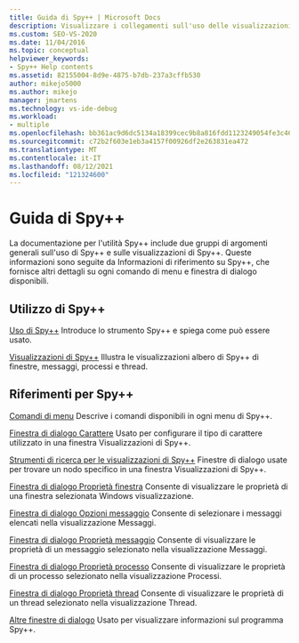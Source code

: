 ```yaml
---
title: Guida di Spy++ | Microsoft Docs
description: Visualizzare i collegamenti sull'uso delle visualizzazioni Spy++ e Spy++. Vedere i collegamenti di riferimento che forniscono informazioni dettagliate su ogni comando di menu e finestra di dialogo di Spy++ disponibili.
ms.custom: SEO-VS-2020
ms.date: 11/04/2016
ms.topic: conceptual
helpviewer_keywords:
- Spy++ Help contents
ms.assetid: 82155004-8d9e-4875-b7db-237a3cffb530
author: mikejo5000
ms.author: mikejo
manager: jmartens
ms.technology: vs-ide-debug
ms.workload:
- multiple
ms.openlocfilehash: bb361ac9d6dc5134a18399cec9b8a816fdd1123249054fe3c4625ecf580e9360
ms.sourcegitcommit: c72b2f603e1eb3a4157f00926df2e263831ea472
ms.translationtype: MT
ms.contentlocale: it-IT
ms.lasthandoff: 08/12/2021
ms.locfileid: "121324600"
---
```

# <a name="spy-help"></a>Guida di Spy++
La documentazione per l'utilità Spy++ include due gruppi di argomenti generali sull'uso di Spy++ e sulle visualizzazioni di Spy++. Queste informazioni sono seguite da Informazioni di riferimento su Spy++, che fornisce altri dettagli su ogni comando di menu e finestra di dialogo disponibili.

## <a name="using-spy"></a>Utilizzo di Spy++
 [Uso di Spy++](../debugger/using-spy-increment.md) Introduce lo strumento Spy++ e spiega come può essere usato.

 [Visualizzazioni di Spy++](../debugger/spy-increment-views.md) Illustra le visualizzazioni albero di Spy++ di finestre, messaggi, processi e thread.

## <a name="spy-reference"></a>Riferimenti per Spy++
 [Comandi di menu](../debugger/menu-commands.md) Descrive i comandi disponibili in ogni menu di Spy++.

 [Finestra di dialogo Carattere](../debugger/font-dialog-box-microsoft-spy-increment-help.md) Usato per configurare il tipo di carattere utilizzato in una finestra Visualizzazioni di Spy++.

 [Strumenti di ricerca per le visualizzazioni di Spy++](../debugger/search-tools-for-spy-increment-views.md) Finestre di dialogo usate per trovare un nodo specifico in una finestra Visualizzazioni di Spy++.

 [Finestra di dialogo Proprietà finestra](../debugger/window-properties-dialog-box.md) Consente di visualizzare le proprietà di una finestra selezionata Windows visualizzazione.

 [Finestra di dialogo Opzioni messaggio](../debugger/message-options-dialog-box.md) Consente di selezionare i messaggi elencati nella visualizzazione Messaggi.

 [Finestra di dialogo Proprietà messaggio](../debugger/message-properties-dialog-box.md) Consente di visualizzare le proprietà di un messaggio selezionato nella visualizzazione Messaggi.

 [Finestra di dialogo Proprietà processo](../debugger/process-properties-dialog-box.md) Consente di visualizzare le proprietà di un processo selezionato nella visualizzazione Processi.

 [Finestra di dialogo Proprietà thread](../debugger/thread-properties-dialog-box.md) Consente di visualizzare le proprietà di un thread selezionato nella visualizzazione Thread.

 [Altre finestre di dialogo](../debugger/other-dialog-boxes.md) Usato per visualizzare informazioni sul programma Spy++.